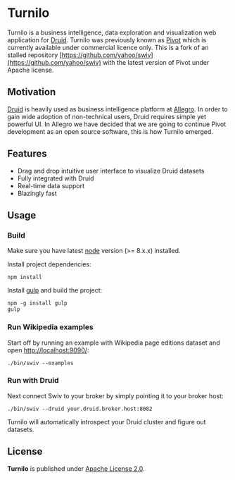 # Turnilo

Turnilo is a business intelligence, data exploration and visualization web application for [Druid](http://druid.io/).
Turnilo was previously known as [Pivot](https://github.com/implydata/pivot) which is currently available under commercial licence only.
This is a fork of an stalled repository [https://github.com/yahoo/swiv](https://github.com/yahoo/swiv) 
with the latest version of Pivot under Apache license.

## Motivation

[Druid](https://github.com/druid-io/druid) is heavily used as business intelligence platform at [Allegro](https://allegro.tech/).
In order to gain wide adoption of non-technical users, Druid requires simple yet powerful UI.
In Allegro we have decided that we are going to continue Pivot development as an open source software,
this is how Turnilo emerged.


## Features

* Drag and drop intuitive user interface to visualize Druid datasets
* Fully integrated with Druid
* Real-time data support
* Blazingly fast

## Usage

### Build

Make sure you have latest [node](https://nodejs.org/) version (>= 8.x.x) installed.

Install project dependencies:

```
npm install
```

Install [gulp](https://gulpjs.com/) and build the project:

```
npm -g install gulp
gulp
```

### Run Wikipedia examples

Start off by running an example with Wikipedia page editions dataset and open [http://localhost:9090/](http://localhost:9090/):

```
./bin/swiv --examples
```

### Run with Druid

Next connect Swiv to your broker by simply pointing it to your broker host:

```
./bin/swiv --druid your.druid.broker.host:8082
```

Turnilo will automatically introspect your Druid cluster and figure out datasets.

## License

**Turnilo** is published under [Apache License 2.0](http://www.apache.org/licenses/LICENSE-2.0).
